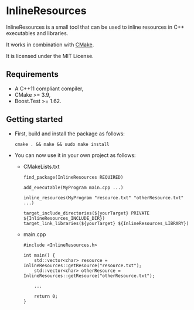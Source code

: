 # InlineResources #

InlineResources is a small tool that can be used to inline resources in
C++ executables and libraries.

It works in combination with [CMake](https://cmake.org/).

It is licensed under the MIT License.

## Requirements ##

* A C++11 compliant compiler,
* CMake >= 3.9,
* Boost.Test >= 1.62.

## Getting started ##

* First, build and install the package as follows:
    ```
    cmake . && make && sudo make install
    ```

* You can now use it in your own project as follows:

    * CMakeLists.txt
        ```
        find_package(InlineResources REQUIRED)

        add_executable(MyProgram main.cpp ...)

        inline_resources(MyProgram "resource.txt" "otherResource.txt" ...)

        target_include_directories(${yourTarget} PRIVATE ${InlineResources_INCLUDE_DIR})
        target_link_libraries(${yourTarget} ${InlineResources_LIBRARY})
        ```

    * main.cpp
        ```
        #include <InlineResources.h>

        int main() {
            std::vector<char> resource = InlineResources::getResource("resource.txt");
            std::vector<char> otherResource = InlineResources::getResource("otherResource.txt");

            ...

            return 0;
        }
        ```

